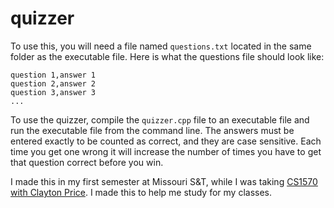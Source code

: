 # quizzer

To use this, you will need a file named `questions.txt` located in the same folder as the executable file.  Here is what the questions file should look like:

```
question 1,answer 1
question 2,answer 2
question 3,answer 3
...
```

To use the quizzer, compile the `quizzer.cpp` file to an executable file and run the executable file from the command line.  The answers must be entered exactly to be counted as correct, and they are case sensitive.  Each time you get one wrong it will increase the number of times you have to get that question correct before you win.

I made this in my first semester at Missouri S&T, while I was taking [CS1570 with Clayton Price](https://sites.google.com/a/mst.edu/price/courses/cs-1570).  I made this to help me study for my classes.
